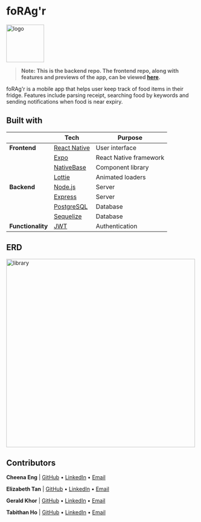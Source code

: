 # foRAg'r

<img src='https://user-images.githubusercontent.com/94110588/177002458-e6edbb95-16f0-4cef-9322-14e2bf2ffb47.png' width='100' alt='logo'/>

> **Note: This is the backend repo. The frontend repo, along with features and previews of the app, can be viewed [here](https://github.com/gcskhor/project6-frontend).**

foRAg'r is a mobile app that helps user keep track of food items in their fridge. Features include parsing receipt, searching food by keywords and sending notifications when food is near expiry.

## Built with

|                   | Tech                                                                 | Purpose                |
| ----------------- | -------------------------------------------------------------------- | ---------------------- |
| **Frontend**      | [React Native](https://github.com/facebook/react-native)             | User interface         |
|                   | [Expo](https://github.com/expo/expo)                                 | React Native framework |
|                   | [NativeBase](https://github.com/GeekyAnts/nativebase)                | Component library      |
|                   | [Lottie](https://github.com/lottie-react-native/lottie-react-native) | Animated loaders       |
| **Backend**       | [Node.js](https://github.com/nodejs/node)                            | Server                 |
|                   | [Express](https://github.com/expressjs/express)                      | Server                 |
|                   | [PostgreSQL](https://www.postgresql.org/)                            | Database               |
|                   | [Sequelize](https://sequelize.org/)                                  | Database               |
| **Functionality** | [JWT](https://jwt.io/)                                               | Authentication         |

## ERD

<img src='https://user-images.githubusercontent.com/94110588/177003298-c0c751c9-f7f7-4b34-a993-4d2f32c7f509.png' alt='library' width='500'/>

## Contributors

**Cheena Eng** | [GitHub](https://github.com/cheenaeng) • [LinkedIn](https://www.linkedin.com/in/cheena-eng-001/) • [Email](mailto:cheena94sing@gmail.com)

**Elizabeth Tan** | [GitHub](https://github.com/liztanyl/) • [LinkedIn](https://www.linkedin.com/in/elizabethtanyulin/) • [Email](mailto:elizabeth.tanyulin@gmail.com)

**Gerald Khor** | [GitHub](https://github.com/gcskhor/) • [LinkedIn](https://www.linkedin.com/in/gerald-khor/) • [Email](mailto:gcskhor@yahoo.com.sg)

**Tabithan Ho** | [GitHub](https://github.com/tabbiho) • [LinkedIn](https://www.linkedin.com/in/tabithan-ho-45a196226/) • [Email](mailto:tabbiho@gmail.com)
